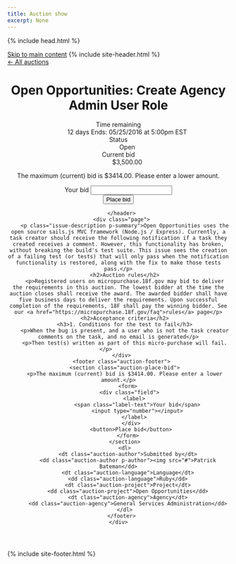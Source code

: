 ```yaml
---
title: Auction show
excerpt: None
---
```


{% include head.html %}
<body class="no-js layout-auctions-show">
  <a class="a-skip-to-main" href="#main">Skip to main content</a>
  {% include site-header.html %}
  <nav class="breadcrumbs">
    <div class="wrapper">
      <a href="/">&larr; All auctions</a>
    </div>
  </nav>
  <main class="auction h-entry" role="main" id="main">
    <div class="wrapper">
      <header class="auction-header">
        <h1 class="p-name">
          Open Opportunities: Create Agency Admin User Role
        </h1>
        <dl>
          <dt class="auction-time-remaining">Time remaining</dt>
          <dd class="auction-time-remaining">
            12 days
            <span class="auction-time-left-alternate">Ends: 05/25/2016 at 5:00pm EST</span>
          </dd>
          <dt class="auction-status">Status</dt>
          <dd class="auction-status auction-status-open"><span>Open</span></dd>
          <dt class="auction-current-bid">Current bid</dt>
          <dd class="auction-current-bid">
            $3,500.00
          </dd>
        </dl>
        <section class="auction-place-bid">
          <p>The maximum (current) bid is $3414.00. Please enter a lower amount.</p>
          <form>
            <div class="field"> 
              <label>
                <span class="label-text">Your bid</span>
                <input type="number"></input>
              </label>
            </div>
            <button>Place bid</button>
          </form>
        </section>

      </header>
      <div class="page">
        <p class="issue-description p-summary">Open Opportunities uses the open source sails.js MVC framework (Node.js / Express). Currently, a task creator should receive the following notification if a task they created receives a comment. However, this functionality has broken, without breaking the build's test suite. This issue sees the creation of a failing test (or tests) that will only pass when the notification functionality is restored, along with the fix to make those tests pass.</p>
        <h2>Auction rules</h2>
        <p>Registered users on micropurchase.18f.gov may bid to deliver the requirements in this auction. The lowest bidder at the time the auction closes shall receive the award. The awarded bidder shall have five business days to deliver the requirements. Upon successful completion of the requirements, 18F shall pay the winning bidder. See our <a href="https://micropurchase.18f.gov/faq">rules</a> page</p>
        <h2>Acceptance criteria</h2>
        <h3>1. Conditions for the test to fail</h3>
        <p>When the bug is present, and a user who is not the task creator comments on the task, and no email is generated</p>
        <p>Then test(s) written as part of this micro-purchase will fail.</p>        
      </div>
      <footer class="auction-footer">
        <section class="auction-place-bid">
        <p>The maximum (current) bid is $3414.00. Please enter a lower amount.</p>
          <form>
            <div class="field"> 
              <label>
                <span class="label-text">Your bid</span>
                <input type="number"></input>
              </label>
            </div>
            <button>Place bid</button>
          </form>
        </section>
        <dl>
          <dt class="auction-author">Submitted by</dt>
          <dd class="auction-author p-author"><img src="#">Patrick Bateman</dd>
          <dt class="auction-language">Language</dt>
          <dd class="auction-language">Ruby</dd>
          <dt class="auction-project">Project</dt>
          <dd class="auction-project">Open Opportunities</dd>
          <dt class="auction-agency">Agency</dt>
          <dd class="auction-agency">General Services Administration</dd>
        </dl>
      </footer>
    </div>
  </main>
  {% include site-footer.html %}
</body>